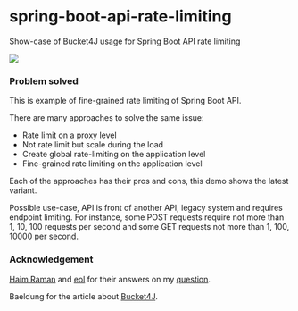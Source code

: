 # spring-boot-api-rate-limiting
Show-case of Bucket4J usage for Spring Boot API rate limiting


<a href="https://www.buymeacoffee.com/chameleontartu"><img src="https://img.buymeacoffee.com/button-api/?text=Buy me a coffee&emoji=&slug=chameleontartu&button_colour=40DCA5&font_colour=ffffff&font_family=Cookie&outline_colour=000000&coffee_colour=FFDD00"></a>

### Problem solved

This is example of fine-grained rate limiting of Spring Boot API.

There are many approaches to solve the same issue:
- Rate limit on a proxy level
- Not rate limit but scale during the load
- Create global rate-limiting on the application level
- Fine-grained rate limiting on the application level

Each of the approaches has their pros and cons, this demo shows the latest variant.


Possible use-case, API is front of another API, legacy system and requires endpoint limiting. 
For instance, some POST requests require not more than 1, 10, 100 requests per second and some GET requests not more than 1, 100, 10000 per second.


### Acknowledgement

[Haim Raman](https://stackoverflow.com/users/1625740/haim-raman) and [eol](https://stackoverflow.com/users/3761628/eol) for their answers on my [question](https://stackoverflow.com/questions/71763702/how-to-process-custom-annotation-in-spring-boot-with-kotlin/71868173#71868173).

Baeldung for the article about [Bucket4J](https://www.baeldung.com/spring-bucket4j).